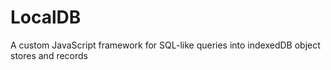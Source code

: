 # LocalDB
A custom JavaScript framework for SQL-like queries into indexedDB object stores and records
